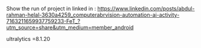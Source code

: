 Show the run of project in linked in :
https://www.linkedin.com/posts/abdul-rahman-helal-3630a4259_computerabrvision-automation-ai-activity-7163211659937759233-FeT_?utm_source=share&utm_medium=member_android


ultralytics =8.1.20
